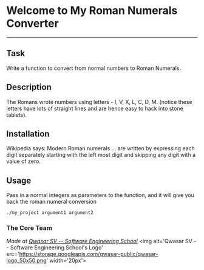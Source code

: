 # Welcome to My Roman Numerals Converter
***

## Task
Write a function to convert from normal numbers to Roman Numerals.

## Description
The Romans wrote numbers using letters - I, V, X, L, C, D, M. (notice
these letters have lots of straight lines and are hence easy to hack
into stone tablets).

## Installation
Wikipedia says: Modern Roman numerals ... are written by expressing each
digit separately starting with the left most digit and skipping any
digit with a value of zero.

## Usage
Pass in a normal integers as parameters to the function, and it will give you back the roman numeral conversion
```
./my_project argument1 argument2
```

### The Core Team


<span><i>Made at <a href='https://qwasar.io'>Qwasar SV -- Software Engineering School</a></i></span>
<span><img alt='Qwasar SV -- Software Engineering School's Logo' src='https://storage.googleapis.com/qwasar-public/qwasar-logo_50x50.png' width='20px'></span>
